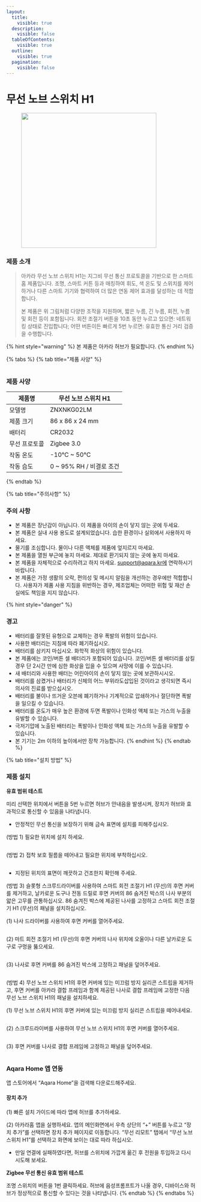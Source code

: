 ```yaml
---
layout:
  title:
    visible: true
  description:
    visible: false
  tableOfContents:
    visible: true
  outline:
    visible: true
  pagination:
    visible: false
---
```


# 무선 노브 스위치 H1

<figure><img src="../.gitbook/assets/switch_h1wirelessknob_img_1.png" alt="" width="360"><figcaption></figcaption></figure>

### 제품 소개

> 아카라 무선 노브 스위치 H1는 지그비 무선 통신 프로토콜을 기반으로 한 스마트 홈 제품입니다. 조명, 스마트 커튼 등과 매칭하여 휘도, 색 온도 및 스위치를 제어하거나 다른 스마트 기기와 협력하여 더 많은 연동 제어 효과를 달성하는 데 적합합니다.
>
> 본 제품은 위 그림처럼 다양한 조작을 지원하며, 짧은 누름, 긴 누름, 회전, 누름 및 회전 등이 포함됩니다. 회전 조절기 버튼을 10초 동안 누르고 있으면: 네트워킹 상태로 진입합니다; 어떤 버튼이든 빠르게 5번 누르면: 유효한 통신 거리 검증을 수행합니다.

{% hint style="warning" %}
본 제품은 아카라 허브가 필요합니다.
{% endhint %}

{% tabs %}
{% tab title="제품 사양" %}
<figure><img src="../.gitbook/assets/image (130).png" alt=""><figcaption></figcaption></figure>

### 제품 사양

| 제품명     | 무선 노브 스위치 H1         |
| ------- | -------------------- |
| 모델명     | ZNXNKG02LM           |
| 제품 크기   | 86 x 86 x 24 mm      |
| 배터리     | CR2032               |
| 무선 프로토콜 | Zigbee 3.0           |
| 작동 온도   | -10°C \~ 50°C        |
| 작동 습도   | 0 \~ 95% RH / 비결로 조건 |
{% endtab %}

{% tab title="주의사항" %}
### 주의 사항

* 본 제품은 장난감이 아닙니다. 이 제품을 아이의 손이 닿지 않는 곳에 두세요.
* 본 제품은 실내 사용 용도로 설계되었습니다. 습한 환경이나 실외에서 사용하지 마세요.
* 물기를 조심합니다. 물이나 다른 액체를 제품에 엎지르지 마세요.
* 본 제품을 열원 부근에 놓지 마세요. 제대로 환기되지 않는 곳에 놓지 마세요.
* 본 제품을 자체적으로 수리하려고 하지 마세요. support@aqara.kr에 연락하시기 바랍니다.
* 본 제품은 가정 생활의 오락, 편의성 및 메시지 알림을 개선하는 경우에만 적합합니다. 사용자가 제품 사용 지침을 위반하는 경우, 제조업체는 어떠한 위험 및 재산 손실에도 책임을 지지 않습니다.

{% hint style="danger" %}
### 경고

* 배터리를 잘못된 유형으로 교체하는 경우 폭발의 위험이 있습니다.
* 사용한 배터리는 지침에 따라 폐기하십시오.
* 배터리를 삼키지 마십시오. 화학적 화상의 위험이 있습니다.
* 본 제품에는 코인/버튼 셀 배터리가 포함되어 있습니다. 코인/버튼 셀 배터리를 삼킬 경우 단 2시간 만에 심한 화상을 입을 수 있으며 사망에 이를 수 있습니다.
* 새 배터리와 사용한 배터는 어린아이의 손이 닿지 않는 곳에 보관하시시오.
* 배터리를 삼켰거나 배터리가 신체의 어느 부위라도삽입된 것이라고 생각되면 즉시 의사의 진료를 받으십시오.
* 배터리를 불이나 뜨거운 오븐에 폐기하거나 기계적으로 압쇄하거나 절단하면 폭발을 일으킬 수 있습니다.
* 배터리를 온도가 매우 높은 환경에 두면 폭발이나 인화성 액체 또는 가스의 누출을 유발할 수 있습니다.
* 극저기압에 노출된 배터리는 폭발이나 인화성 액체 또는 가스의 누출을 유발할 수 있습니다.
* 본 기기는 2m 이하의 높이에서만 장착 가능합니다.
{% endhint %}
{% endtab %}

{% tab title="설치 방법" %}
### 제품 설치

**유효 범위 테스트**

미리 선택한 위치에서 버튼을 5번 누르면 허브가 안내음을 발생시켜, 장치가 허브와 효과적으로 통신할 수 있음을 나타냅니다.

* 안정적인 무선 통신을 보장하기 위해 금속 표면에 설치를 피해주십시오.

(방법 1) 필요한 위치에 설치 하세요.

<figure><img src="../.gitbook/assets/image (131).png" alt=""><figcaption></figcaption></figure>

(방법 2) 접착 보호 필름을 떼어내고 필요한 위치에 부착하십시오.

<figure><img src="../.gitbook/assets/image (132).png" alt=""><figcaption></figcaption></figure>

* 지정된 위치의 표면이 깨끗하고 건조한지 확인해 주세요.

(방법 3) 슬롯형 스크루드라이버를 사용하여 스마트 회전 조절기 H1 (무선)의 후면 커버를 제거하고, 날카로운 도구나 전동 드릴로 후면 커버의 86 숨겨진 박스의 나사 부분의 얇은 고무를 관통하십시오. 86 숨겨진 박스에 제공된 나사를 고정하고 스마트 회전 조절기 H1 (무선)의 패널을 설치하십시오.

(1) 나사 드라이버를 사용하여 후면 커버를 열어주세요.

<figure><img src="../.gitbook/assets/image (133).png" alt=""><figcaption></figcaption></figure>

(2) 마트 회전 조절기 H1 (무선)의 후면 커버의 나사 위치에 오울이나 다른 날카로운 도구로 구멍을 뚫으세요.

<figure><img src="../.gitbook/assets/image (134).png" alt=""><figcaption></figcaption></figure>

(3) 나사로 후면 커버를 86 숨겨진 박스에 고정하고 패널을 덮어주세요.

<figure><img src="../.gitbook/assets/image (135).png" alt=""><figcaption></figcaption></figure>

(방법 4) 무선 노브 스위치 H1의 후면 커버에 있는 미끄럼 방지 실리콘 스트립을 제거하고, 후면 커버를 아카라 결합 프레임과 함께 제공된 나사로 결합 프레임에 고정한 다음 무선 노브 스위치 H1의 패널을 설치하세요.

(1) 무선 노브 스위치 H1의 후면 커버에 있는 미끄럼 방지 실리콘 스트립을 떼어내세요.

<figure><img src="../.gitbook/assets/image (136).png" alt=""><figcaption></figcaption></figure>

(2) 스크루드라이버를 사용하여 무선 노브 스위치 H1의 후면 커버를 열어주세요.

<figure><img src="../.gitbook/assets/image (137).png" alt=""><figcaption></figcaption></figure>

(3) 후면 커버를 나사로 결합 프레임에 고정하고 패널을 덮어주세요.

<figure><img src="../.gitbook/assets/image (138).png" alt=""><figcaption></figcaption></figure>

### Aqara Home 앱 연동

앱 스토어에서 “Aqara Home”을 검색해 다운로드해주세요.

#### 장치 추가

(1) 빠른 설치 가이드에 따라 앱에 허브를 추가하세요.

(2) 아카라홈 앱을 실행하세요. 앱의 메인화면에서 우측 상단의 “+” 버튼를 누르고 “장치 추가”를 선택하면 장치 추가 페이지로 이동합니다. “무선 리모트” 탭에서 “무선 노브 스위치 H1”를 선택하고 화면에 보이는 대로 따라 하십시오.

* 만일 연결에 실패하였다면, 허브를 스위치에 가깝게 옮긴 후 전원을 투입하고 다시 시도해 보세요.

**Zigbee 무선 통신 유효 범위 테스트**

조명 스위치의 버튼을 1번 클릭하세요. 허브에 음성프롬프트가 나올 경우, 디바이스와 허브가 정상적으로 통신할 수 있다는 것을 나타냅니다.
{% endtab %}
{% endtabs %}

